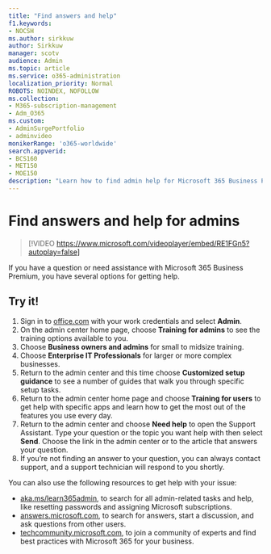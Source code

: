 ```yaml
---
title: "Find answers and help"
f1.keywords:
- NOCSH
ms.author: sirkkuw
author: Sirkkuw
manager: scotv
audience: Admin
ms.topic: article
ms.service: o365-administration
localization_priority: Normal
ROBOTS: NOINDEX, NOFOLLOW
ms.collection: 
- M365-subscription-management 
- Adm_O365
ms.custom: 
- AdminSurgePortfolio
- adminvideo
monikerRange: 'o365-worldwide'
search.appverid:
- BCS160
- MET150
- MOE150
description: "Learn how to find admin help for Microsoft 365 Business Premium."
---
```


# Find answers and help for admins

> [!VIDEO https://www.microsoft.com/videoplayer/embed/RE1FGn5?autoplay=false]

If you have a question or need assistance with Microsoft 365 Business Premium, you have several options for getting help.

## Try it!

1. Sign in to [office.com](https://office.com) with your work credentials and select **Admin**.
1. On the admin center home page, choose **Training for admins** to see the training options available to you.
1. Choose **Business owners and admins** for small to midsize training.
1. Choose **Enterprise IT Professionals** for larger or more complex businesses.
1. Return to the admin center and this time choose **Customized setup guidance** to see a number of guides that walk you through specific setup tasks.
1. Return to the admin center home page and choose **Training for users** to get help with specific apps and learn how to get the most out of the features you use every day.
1. Return to the admin center and choose **Need help** to open the Support Assistant. Type your question or the topic you want help with then select **Send**. Choose the link in the admin center or to the article that answers your question.
1. If you’re not finding an answer to your question, you can always contact support, and a support technician will respond to you shortly.

You can also use the following resources to get help with your issue:

- [aka.ms/learn365admin](https://aka.ms/learn365admin), to search for all admin-related tasks and help, like resetting passwords and assigning Microsoft subscriptions.
- [answers.microsoft.com](https://answers.microsoft.com), to search for answers, start a discussion, and ask questions from other users.
- [techcommunity.microsoft.com](https://techcommunity.microsoft.com), to join a community of experts and find best practices with Microsoft 365 for your business.